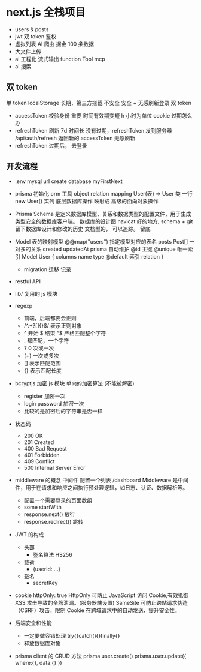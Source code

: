# next.js 全栈项目

- users & posts
- jwt 双 token 鉴权
- 虚拟列表
  AI 爬虫 掘金 100 条数据
- 大文件上传
- ai 工程化
  流式输出
  function Tool
  mcp
- ai 搜索

## 双 token

单 token localStorage 长期，第三方拦截 不安全
安全 + 无感刷新登录
双 token

- accessToken 校验身份 重要 时间有效期变短 h 小时为单位 cookie
  过期怎么办
- refreshToken 刷新 7d 时间长
  没有过期，refreshToken 发到服务器 /api/auth/refresh
  返回新的 accessToken 无感刷新
- refreshToken 过期后， 去登录

## 开发流程

- .env
  mysql url
  create database myFirstNext
- prisma 初始化
  orm 工具
  object relation mapping
  User(表) => User 类
  一行 new User() 实列
  底层数据库操作 映射成 高级的面向对象操作

- Prisma Schema 是定义数据库模型、关系和数据类型的配置文件，用于生成类型安全的数据库客户端。
  数据库的设计图
  navicat 好的地方, schema + git 留下数据库设计和修改的历史
  文档型的， 可以追踪。 留底

- Model 表的映射模型
  @@map("users") 指定模型对应的表名
  posts Post[] 一对多的关系
  created updatedAt prisma 自动维护
  @id 主键 @unique 唯一索引
  Model User {
  columns name type @default
  索引
  relation
  }

  - migration 迁移
    记录

- restful API
- lib/ 复用的 js 模块
- regexp
  - 前端，后端都要会正则
  - /^.+?[]{}$/ 表示正则对象
  - ^ 开始 $ 结束 ^$ 严格匹配整个字符
  - . 都匹配，一个字符
  - ? 0 次或一次
  - (+) 一次或多次
  - [] 表示匹配范围
  - {} 表示匹配长度
- bcryptjs 加密 js 模块 单向的加密算法 (不能被解密)
  - register 加密一次
  - login password 加密一次
  - 比较的是加密后的字符串是否一样
- 状态码

  - 200 OK
  - 201 Created
  - 400 Bad Request
  - 401 Forbidden
  - 409 Conflict
  - 500 Internal Server Error

- middleware 的概念
  中间件 配置一个列表
  /dashboard
  Middleware 是中间件，用于在请求和响应之间执行预处理逻辑，如日志、认证、数据解析等。

  - 配置一个需要登录的页面数组
  - some startWith
  - response.next() 放行
  - response.redirect() 跳转

- JWT 的构成

  - 头部
    - 签名算法 HS256
  - 载荷
    - {userId: ...}
  - 签名
    - secretKey

- cookie
  httpOnly: true
  HttpOnly 可防止 JavaScript 访问 Cookie,有效抵御 XSS 攻击导致的令牌泄漏。(服务器端设置)
  SameSite 可防止跨站请求伪造（CSRF）攻击，限制 Cookie 在跨域请求中的自动发送，提升安全性。

- 后端安全和性能
  - 一定要做容错处理
    try{}catch(){}finally{}
  - 释放数据库对象
- prisma client 的 CRUD 方法
  prisma.user.create()
  prisma.user.update({
  where:{},
  data:{}
  })
